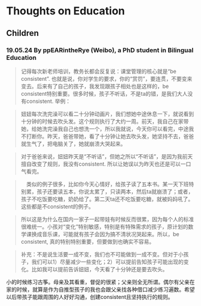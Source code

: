 # Thoughts on Education

## Children

### 19.05.24 By ppEARintheRye (Weibo), a PhD student in Bilingual Education

> 记得每次新老师培训，教务长都会反复说：课堂管理的核心就是“be consistent”. 也就是说，你对学生的要求，你的“赏罚”，要连贯，不要变来变去。后来有了自己的孩子，我发现跟孩子相处也是这样的，be consistent特别重要。很多时候，孩子不听话，不是ta的错，是我们大人没有consistent. 举例：

> 妞妞每次洗完澡可以看二十分钟动画片，我们想她中途休息一下，就说看到十分钟的时候去吹头发。这个规则执行了大约一周。前天，我自己在家带她，给她洗完澡我自己也想洗一个，所以我就说，今天你可以看完，中途我不打断你。昨天，爸爸带她，看了十分钟让她去吹头发，她坚持不去，爸爸就生气了，把电脑关了，她就崩溃大哭起来。

> 对于爸爸来说，妞妞昨天是“不听话”，但她之所以“不听话”，是因为我前天擅自改变了规则，我没有consistent. 所以让她误以为昨天也还是可以一口气看完。

>　类似的例子很多，比如你今天心情好，给孩子读了五本书。某一天下班特别累，孩子还要读五本，你说太累了，只读两本，然后ta就崩溃了；或者，孩子不吃饭要吃糖，奶奶给了。第二天ta还不吃饭要吃糖，就被妈妈吼了。这些都是不consistent的例子。

> 所以这是为什么在国内一家子一起带娃有时候反而很累，因为每个人的标准很难统一。小孩对“变化”特别敏感，特别是有特殊需求的孩子，原计划的数学课换成音乐课，可能就有孩子会因为搞不清状况哭起来。所以，be consistent, 真的特别特别重要，但要做到也确实不容易。 

> 补充：不是说生活要一成不变，我们也不可能做到一成不变。但对于小孩子，我们可以1）尽量减少一些变化；2）可以提前告知孩子可能出现的变化。比如我可以提前告诉妞妞，今天看了十分钟还是要去吹头。

小的时候练习古筝。母亲及其看重，督促的很紧；父亲则全无所谓。偶尔有父亲在家的时候，就算是作为自推型孩子的我也会跟父亲找各种借口减少练习遍数。希望以后带孩子能跟周围的人好好沟通，创建consistent且坚持执行的规则。
